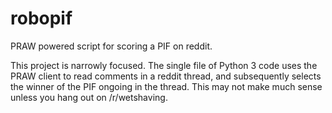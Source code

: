 # robopif
PRAW powered script for scoring a PIF on reddit.

This project is narrowly focused. The single file of Python 3 code uses the PRAW client to read comments in a reddit thread, 
and subsequently selects the winner of the PIF ongoing in the thread. This may not make much sense unless you hang out 
on /r/wetshaving. 
